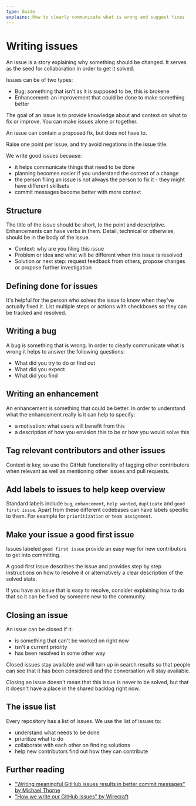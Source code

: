 ```yaml
---
type: Guide
explains: How to clearly communicate what is wrong and suggest fixes
---
```


# Writing issues

An issue is a story explaining why something should be changed.
It serves as the seed for collaboration in order to get it solved.

Issues can be of two types:

* Bug: something that isn't as it is supposed to be, this is brokene
* Enhancement: an improvement that could be done to make something better

The goal of an issue is to provide knowledge about and context on what to fix or improve.
You can make issues alone or together.

An issue can contain a proposed fix, but does not have to.

Raise one point per issue, and try avoid negations in the issue title.

We write good issues because:

* it helps communicate things that need to be done
* planning becomes easier if you understand the context of a change
* the person filing an issue is not always the person to fix it - they might have different skillsets
* commit messages become better with more context

## Structure

The title of the issue should be short, to the point and descriptive.
Enhancements can have verbs in them. Detail, technical or otherwise, should be in the body of the issue.

* Context: why are you filing this issue
* Problem or idea and what will be different when this issue is resolved
* Solution or next step: request feedback from others, propose changes or propose further investigation

## Defining done for issues

It's helpful for the person who solves the issue to know when they've actually fixed it.
List multiple steps or actions with checkboxes so they can be tracked and resolved.

## Writing a bug

A bug is something that is wrong.
In order to clearly communicate what is wrong it helps to answer the following questions:

* What did you try to do or find out
* What did you expect
* What did you find

## Writing an enhancement

An enhancement is something that could be better.
In order to understand what the enhancement really is it can help to specify:

* a motivation: what users will benefit from this
* a description of how you envision this to be or how you would solve this

## Tag relevant contributors and other issues

Context is key, so use the GitHub functionality of tagging other contributors when relevant as well as mentioning other issues and pull requests.

## Add labels to issues to help keep overview

Standard labels include `bug`, `enhancement`, `help wanted`, `duplicate` and `good first issue`.
Apart from these different codebases can have labels specific to them.
For example for `prioritization` or `team assignment`.

## Make your issue a good first issue

Issues labeled `good first issue` provide an easy way for new contributors to get into committing.

A good first issue describes the issue and provides step by step instructions on how to resolve it or alternatively a clear description of the solved state.

If you have an issue that is easy to resolve, consider explaining how to do that so it can be fixed by someone new to the community.

## Closing an issue

An issue can be closed if it:

* is something that can't be worked on right now
* isn't a current priority
* has been resolved in some other way

Closed issues stay available and will turn up in search results so that people can see that it has been considered and the conversation will stay available.

Closing an issue doesn't mean that this issue is never to be solved, but that it doesn't have a place in the shared backlog right now.

## The issue list

Every repository has a list of issues.
We use the list of issues to:

* understand what needs to be done
* prioritize what to do
* collaborate with each other on finding solutions
* help new contributors find out how they can contribute

## Further reading

* ["Writing meaningful GitHub issues results in better commit messages" by Michael Thorne](https://www.userx.co.za/journal/writing-good-github-issues-makes-for-better-commit-messages/)
* ["How we write our GitHub issues" by Wirecraft](https://wiredcraft.com/blog/how-we-write-our-github-issues/)
